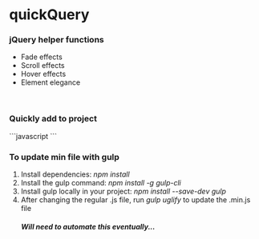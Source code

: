 # quickQuery
<h3>jQuery helper functions</h3>
<ul>
  <li> Fade effects </li>
  <li> Scroll effects </li>
  <li> Hover effects </li>
  <li> Element elegance </li>
</ul>
<br>

<h3> Quickly add to project </h3>
```javascript
<script src="quickQuery.min.js"></script>
```
<br>
<h3>To update min file with gulp</h3> 
<ol> 
    <li> Install dependencies: <i> npm install </i> </li> 
    <li> Install the gulp command: <i> npm install -g gulp-cli </i> </li>  
    <li> Install gulp locally in your project: <i> npm install --save-dev gulp </i> </li>  
    <li> After changing the regular .js file, run <i> gulp uglify </i> to update the .min.js file </li>
    <h5> Will need to automate this eventually... </h5>
</ol> 



